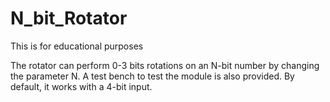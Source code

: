 # N_bit_Rotator
This is for educational purposes

The rotator can perform 0-3 bits rotations on an N-bit number by changing the parameter N.
A test bench to test the module is also provided. By default, it works with a 4-bit input.
